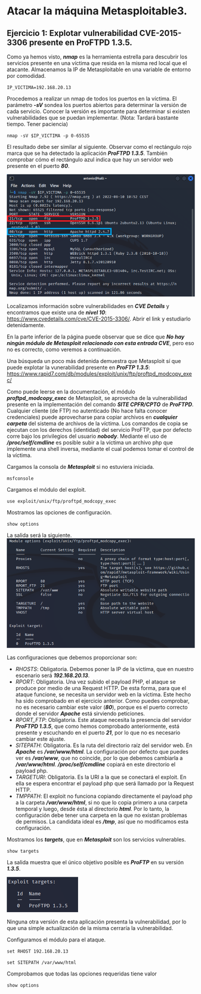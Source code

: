 # Atacar la máquina Metasploitable3.

## Ejercicio 1: Explotar vulnerabilidad CVE-2015-3306 presente en ProFTPD 1.3.5.

Como ya hemos visto, ***nmap*** es la herramienta estrella para descubrir los servicios presente en una víctima que resida en la misma red local que el atacante. Almacenamos la IP de Metasploitable en una variable de entorno por comodidad.
```
IP_VICTIMA=192.168.20.13
```

Procedemos a realizar un nmap de todos los puertos en la víctima. El parámetro ***-sV*** sondea los puertos abiertos para determinar la versión de cada servicio. Conocer la versión es importante para determinar si existen vulnerabilidades que se puedan implementar. (Nota: Tardará bastante tiempo. Tener paciencia)
```
nmap -sV $IP_VICTIMA -p 0-65535
```

El resultado debe ser similar al siguiente. Observar como el rectángulo rojo marca que se ha detectado la aplicación ***ProFTPD 1.3.5***. También comprobar cómo el rectángulo azul indica que hay un servidor web presente en el puerto ***80***.

![ProFTPD 1.3.5](../img/180820221102.png)

Localizamos información sobre vulnerabilidades en ***CVE Details*** y encontramos que existe una de ***nivel 10***: https://www.cvedetails.com/cve/CVE-2015-3306/. Abrir el link y estudiarlo detenidamente.

En la parte inferior de la página puede observar que se dice que ***No hay ningún módulo de Metasploit relacionado con esta entrada CVE***, pero eso no es correcto, como veremos a continuación.

Una búsqueda un poco más detenida demuestra que Metasploit sí que puede explotar la vunerabilidad presente en ***ProFTP 1.3.5***: https://www.rapid7.com/db/modules/exploit/unix/ftp/proftpd_modcopy_exec/

Como puede leerse en la documentación, el módulo ***proftpd_modcopy_exec*** de Metasploit, se aprovecha de la vulnerabilidad presente en la implementación del comando ***SITE CPFR/CPTO*** de ***ProFTPD***. Cualquier cliente (de FTP) no autenticado (No hace falta conocer credenciales) puede aprovecharse para copiar archivos en ***cualquier carpeta*** del sistema de archivos de la víctima. Los comandos de copia se ejecutan con los derechos (identidad) del servicio ProFTP, que por defecto corre bajo los privilegios del usuario ***nobody***. Mediante el uso de ***/proc/self/cmdline*** es posible subir a la víctima un archivo php que implemente una shell inversa, mediante el cual podemos tomar el control de la víctima.


Cargamos la consola de ***Metasploit*** si no estuviera iniciada.
```
msfconsole
```

Cargamos el módulo del exploit.
```
use exploit/unix/ftp/proftpd_modcopy_exec
```

Mostramos las opciones de configuración.
```
show options
```

La salida será la siguiente.
![Opciones del módulo](../img/180820221143.png)

Las configuraciones que debemos proporcionar son:

* *RHOSTS*: Obligatoria. Debemos poner la IP de la victima, que en nuestro escenario será ***192.168.20.13***.
* *RPORT*: Obligatoria. Una vez subido el payload PHP, el ataque se produce por medio de una Request HTTP. De esta forma, para que el ataque funcione, se necesita un servidor web en la víctima. Este hecho ha sido comprobado en el ejercicio anterior. Como puedes comprobar, no es necesario cambiar este valor (***80***), porque es el puerto correcto donde el servidor ***Apache*** está sirviendo peticiones.
* *RPORT_FTP*: Obligatoria. Este ataque necesita la presencia del servidor ***ProFTPD 1.3.5***, que como hemos comprobado anteriormente, está presente y escuchando en el puerto ***21***, por lo que no es necesario cambiar este ajuste.
* *SITEPATH*: Obligatoria. Es la ruta del directorio raíz del servidor web. En ***Apache*** es ***/var/www/html***. La configuración por defecto que puedes ver es ***/var/www***, que no coincide, por lo que debemos cambiarla a ***/var/www/html***. ***/proc/self/cmdline*** copiará en este directorio el payload php.
* *TARGETURI*: Obligatoria. Es la URI a la que se conectará el exploit. En ella se espera encontrar el payload php que será llamado por la Request HTTP.
* *TMPPATH*: El exploit no funciona copiando directamente el payload php a la carpeta ***/var/www/html***, si no que lo copia primero a una carpeta temporal y luego, desde ésta al directorio ***html***. Por lo tanto, la configuración debe tener una carpeta en la que no existan problemas de permisos. La candidata ideal es ***/tmp***, así que no modificamos esta configuración.

Mostramos los ***targets***, que en ***Metasploit*** son los servicios vulnerables.
```
show targets
```

La salida muestra que el único objetivo posible es ***ProFTP*** en su versión ***1.3.5***.

![ProFTPD 1.3.5](../img/180820221222.png)

Ninguna otra versión de esta aplicación presenta la vulnerabilidad, por lo que una simple actualización de la misma cerraría la vulnerabilidad.

Configuramos el módulo para el ataque.
```
set RHOST 192.168.20.13
```
```
set SITEPATH /var/www/html
```

Comprobamos que todas las opciones requeridas tiene valor
```
show options
```








